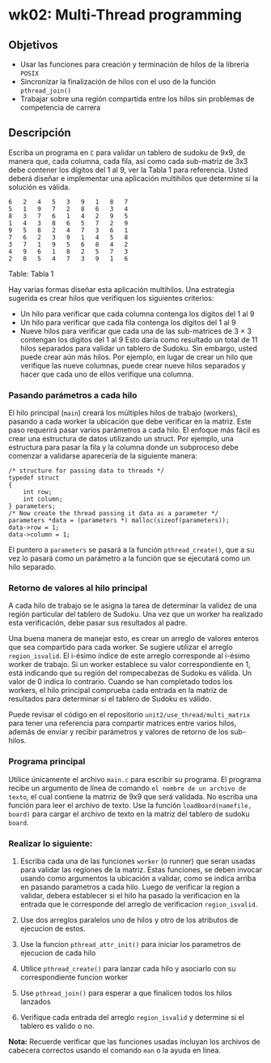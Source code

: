 # wk02: Multi-Thread programming
## Objetivos
- Usar las funciones para creación y terminación de hilos de la librería `POSIX`
- Sincronizar la finalización de hilos con el uso de la función `pthread_join()`
- Trabajar sobre una región compartida entre los hilos sin problemas de competencia de carrera
## Descripción
Escriba un programa en `C` para validar un tablero de sudoku de 9x9, de manera que, cada columna, cada fila, así como cada sub-matriz de 3x3 debe contener los dígitos del 1 al 9, 
ver la Tabla 1 para referencia. Usted deberá diseñar e implementar una aplicación multihilos que determine si la solución es válida.

```
6	2	4	5	3	9	1	8	7
5	1	9	7	2	8	6	3	4
8	3	7	6	1	4	2	9	5
1	4	3	8	6	5	7	2	9
9	5	8	2	4	7	3	6	1
7	6	2	3	9	1	4	5	8
3	7	1	9	5	6	8	4	2
4	9	6	1	8	2	5	7	3
2	8	5	4	7	3	9	1	6
```
Table: Tabla 1

Hay varias formas diseñar esta aplicación multihilos. Una estrategia sugerida es crear hilos que verifiquen los siguientes criterios:

- Un hilo para verificar que cada columna contenga los dígitos del 1 al 9
- Un hilo para verificar que cada fila contenga los dígitos del 1 al 9
- Nueve hilos para verificar que cada una de las sub-matrices de 3 × 3 contengan los dígitos del 1 al 9
Esto daría como resultado un total de 11 hilos separados para validar un tablero de Sudoku. Sin embargo, usted puede crear aún más hilos. Por ejemplo, en lugar de crear un hilo que verifique las nueve columnas, puede crear nueve hilos separados y hacer que cada uno de ellos verifique una columna.

### Pasando parámetros a cada hilo
El hilo principal (`main`) creará los múltiples hilos de trabajo (workers), pasando a cada worker la ubicación que debe verificar en la matriz. 
Este paso requerirá pasar varios parámetros a cada hilo. El enfoque más fácil es crear una estructura de datos utilizando un struct. 
Por ejemplo, una estructura para pasar la fila y la columna donde un subproceso debe comenzar a validarse aparecería de la siguiente manera:

```
/* structure for passing data to threads */ 
typedef struct 
{ 
    int row; 
    int column; 
} parameters; 
/* Now create the thread passing it data as a parameter */ 
parameters *data = (parameters *) malloc(sizeof(parameters)); 
data->row = 1; 
data->column = 1;
```

El puntero a `parameters` se pasará a la función `pthread_create()`, que a su vez lo pasará como un parámetro a la función que se ejecutará como un hilo separado.

### Retorno de valores al hilo principal
A cada hilo de trabajo se le asigna la tarea de determinar la validez de una región particular del tablero de Sudoku. 
Una vez que un worker ha realizado esta verificación, debe pasar sus resultados al padre.

Una buena manera de manejar esto, es crear un arreglo de valores enteros que sea compartido para cada worker. 
Se sugiere utilizar el arreglo `region_isvalid`. El i-ésimo índice de este arreglo corresponde al i-ésimo worker de trabajo. 
Si un worker establece su valor correspondiente en 1, está indicando que su región del rompecabezas de Sudoku es válida. Un valor de 0 indica lo contrario. 
Cuando se han completado todos los workers, el hilo principal comprueba cada entrada en la matriz de resultados para determinar si el tablero de Sudoku es válido.

Puede revisar el código en el repositorio `unit2/use_thread/multi_matrix` para tener una referencia para compartir matrices entre varios hilos, además de enviar y recibir parámetros y valores de retorno de los sub-hilos.

### Programa principal
Utilice únicamente el archivo `main.c` para escribir su programa. 
El programa recibe un argumento de línea de comando `el nombre de un archivo de texto`, el cual contiene la matrriz de 9x9 que será validada. 
No escriba una función para leer el archivo de texto. Use la función `loadBoard(namefile, board)` para cargar el archivo de texto en la matriz del tablero de sudoku `board`.

### Realizar lo siguiente:

1. Escriba cada una de las funciones `worker` (o runner) que seran usadas para validar las regiones de la matriz.
Estas funciones, se deben invocar usando como argumentos la ubicación a validar, como se indica arriba en pasando parametros a cada hilo.
Luego de verificar la region a validar, debera establecer si el hilo ha pasado la verificacion en la entrada que le corresponde del arreglo de verificacion `region_isvalid`.

2. Use dos arreglos paralelos uno de hilos y otro de los atributos de ejecucion de estos.

3. Use la funcion `pthread_attr_init()` para iniciar los parametros de ejecucion de cada hilo

4. Utilice `pthread_create()` para lanzar cada hilo y asociarlo con su correspondiente funcion worker

5. Use `pthread_join()` para esperar a que finalicen todos los hilos lanzados

6. Verifique cada entrada del arreglo `region_isvalid` y determine si el tablero es valido o no.

**Nota:** Recuerde verificar que las funciones usadas incluyan los archivos de cabecera correctos usando el comando `man` o la ayuda en linea.
